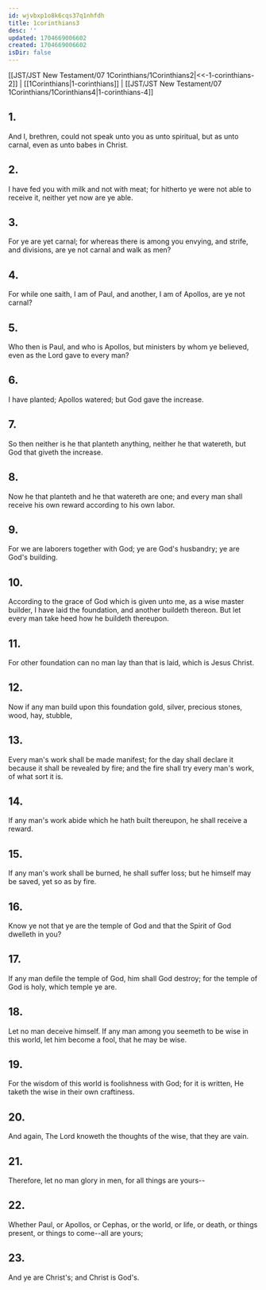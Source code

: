```yaml
---
id: wjvbxp1o8k6cqs37q1nhfdh
title: 1corinthians3
desc: ''
updated: 1704669006602
created: 1704669006602
isDir: false
---
```

[[JST/JST New Testament/07 1Corinthians/1Corinthians2|<<-1-corinthians-2]] | [[1Corinthians|1-corinthians]] | [[JST/JST New Testament/07 1Corinthians/1Corinthians4|1-corinthians-4]]
## 1.
And I, brethren, could not speak unto you as unto spiritual, but as unto carnal, even as unto babes in Christ.
## 2.
I have fed you with milk and not with meat; for hitherto ye were not able to receive it, neither yet now are ye able.
## 3.
For ye are yet carnal; for whereas there is among you envying, and strife, and divisions, are ye not carnal and walk as men?
## 4.
For while one saith, I am of Paul, and another, I am of Apollos, are ye not carnal?
## 5.
Who then is Paul, and who is Apollos, but ministers by whom ye believed, even as the Lord gave to every man?
## 6.
I have planted; Apollos watered; but God gave the increase.
## 7.
So then neither is he that planteth anything, neither he that watereth, but God that giveth the increase.
## 8.
Now he that planteth and he that watereth are one; and every man shall receive his own reward according to his own labor.
## 9.
For we are laborers together with God; ye are God\'s husbandry; ye are God\'s building.
## 10.
According to the grace of God which is given unto me, as a wise master builder, I have laid the foundation, and another buildeth thereon. But let every man take heed how he buildeth thereupon.
## 11.
For other foundation can no man lay than that is laid, which is Jesus Christ.
## 12.
Now if any man build upon this foundation gold, silver, precious stones, wood, hay, stubble,
## 13.
Every man\'s work shall be made manifest; for the day shall declare it because it shall be revealed by fire; and the fire shall try every man\'s work, of what sort it is.
## 14.
If any man\'s work abide which he hath built thereupon, he shall receive a reward.
## 15.
If any man\'s work shall be burned, he shall suffer loss; but he himself may be saved, yet so as by fire.
## 16.
Know ye not that ye are the temple of God and that the Spirit of God dwelleth in you?
## 17.
If any man defile the temple of God, him shall God destroy; for the temple of God is holy, which temple ye are.
## 18.
Let no man deceive himself. If any man among you seemeth to be wise in this world, let him become a fool, that he may be wise.
## 19.
For the wisdom of this world is foolishness with God; for it is written, He taketh the wise in their own craftiness.
## 20.
And again, The Lord knoweth the thoughts of the wise, that they are vain.
## 21.
Therefore, let no man glory in men, for all things are yours\--
## 22.
Whether Paul, or Apollos, or Cephas, or the world, or life, or death, or things present, or things to come\--all are yours;
## 23.
And ye are Christ\'s; and Christ is God\'s.

